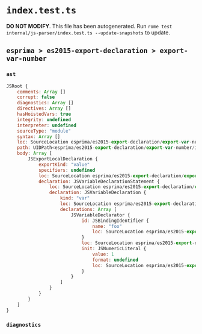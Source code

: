 # `index.test.ts`

**DO NOT MODIFY**. This file has been autogenerated. Run `rome test internal/js-parser/index.test.ts --update-snapshots` to update.

## `esprima > es2015-export-declaration > export-var-number`

### `ast`

```javascript
JSRoot {
	comments: Array []
	corrupt: false
	diagnostics: Array []
	directives: Array []
	hasHoistedVars: true
	integrity: undefined
	interpreter: undefined
	sourceType: "module"
	syntax: Array []
	loc: SourceLocation esprima/es2015-export-declaration/export-var-number/input.js 1:0-2:0
	path: UIDPath<esprima/es2015-export-declaration/export-var-number/input.js>
	body: Array [
		JSExportLocalDeclaration {
			exportKind: "value"
			specifiers: undefined
			loc: SourceLocation esprima/es2015-export-declaration/export-var-number/input.js 1:0-1:19
			declaration: JSVariableDeclarationStatement {
				loc: SourceLocation esprima/es2015-export-declaration/export-var-number/input.js 1:7-1:19
				declaration: JSVariableDeclaration {
					kind: "var"
					loc: SourceLocation esprima/es2015-export-declaration/export-var-number/input.js 1:7-1:19
					declarations: Array [
						JSVariableDeclarator {
							id: JSBindingIdentifier {
								name: "foo"
								loc: SourceLocation esprima/es2015-export-declaration/export-var-number/input.js 1:11-1:14 (foo)
							}
							loc: SourceLocation esprima/es2015-export-declaration/export-var-number/input.js 1:11-1:18
							init: JSNumericLiteral {
								value: 1
								format: undefined
								loc: SourceLocation esprima/es2015-export-declaration/export-var-number/input.js 1:17-1:18
							}
						}
					]
				}
			}
		}
	]
}
```

### `diagnostics`

```

```
